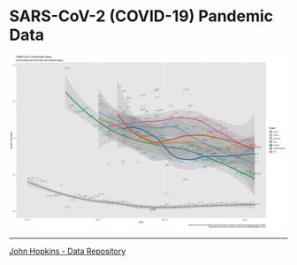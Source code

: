 # SARS-CoV-2 (COVID-19) Pandemic Data
![growth-graphic](cov19-growth.png "Growth Rate - Selected Regions")

____________
[John Hopkins - Data Repository](https://github.com/CSSEGISandData/COVID-19)
